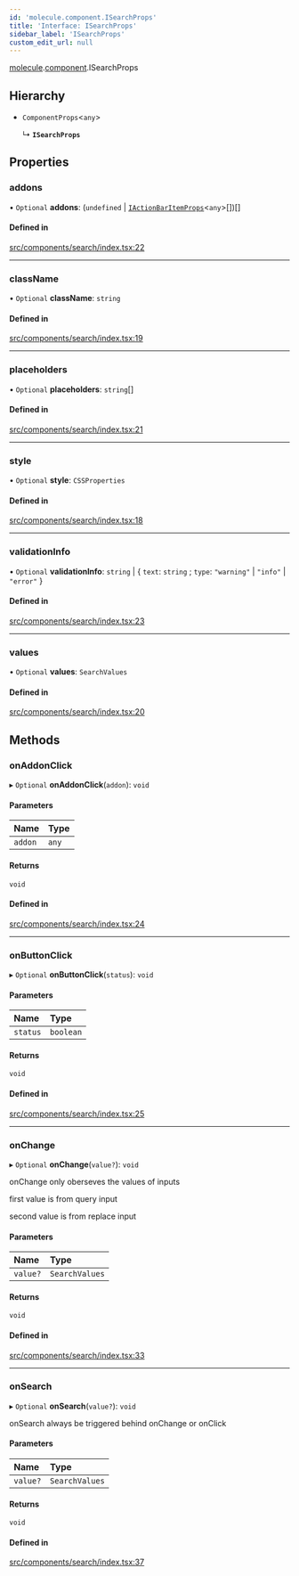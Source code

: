 ```yaml
---
id: 'molecule.component.ISearchProps'
title: 'Interface: ISearchProps'
sidebar_label: 'ISearchProps'
custom_edit_url: null
---
```


[molecule](../namespaces/molecule).[component](../namespaces/molecule.component).ISearchProps

## Hierarchy

-   `ComponentProps`<`any`\>

    ↳ **`ISearchProps`**

## Properties

### addons

• `Optional` **addons**: (`undefined` \| [`IActionBarItemProps`](molecule.component.IActionBarItemProps)<`any`\>[])[]

#### Defined in

[src/components/search/index.tsx:22](https://github.com/DTStack/molecule/blob/b5324fcf/src/components/search/index.tsx#L22)

---

### className

• `Optional` **className**: `string`

#### Defined in

[src/components/search/index.tsx:19](https://github.com/DTStack/molecule/blob/b5324fcf/src/components/search/index.tsx#L19)

---

### placeholders

• `Optional` **placeholders**: `string`[]

#### Defined in

[src/components/search/index.tsx:21](https://github.com/DTStack/molecule/blob/b5324fcf/src/components/search/index.tsx#L21)

---

### style

• `Optional` **style**: `CSSProperties`

#### Defined in

[src/components/search/index.tsx:18](https://github.com/DTStack/molecule/blob/b5324fcf/src/components/search/index.tsx#L18)

---

### validationInfo

• `Optional` **validationInfo**: `string` \| { `text`: `string` ; `type`: `"warning"` \| `"info"` \| `"error"` }

#### Defined in

[src/components/search/index.tsx:23](https://github.com/DTStack/molecule/blob/b5324fcf/src/components/search/index.tsx#L23)

---

### values

• `Optional` **values**: `SearchValues`

#### Defined in

[src/components/search/index.tsx:20](https://github.com/DTStack/molecule/blob/b5324fcf/src/components/search/index.tsx#L20)

## Methods

### onAddonClick

▸ `Optional` **onAddonClick**(`addon`): `void`

#### Parameters

| Name    | Type  |
| :------ | :---- |
| `addon` | `any` |

#### Returns

`void`

#### Defined in

[src/components/search/index.tsx:24](https://github.com/DTStack/molecule/blob/b5324fcf/src/components/search/index.tsx#L24)

---

### onButtonClick

▸ `Optional` **onButtonClick**(`status`): `void`

#### Parameters

| Name     | Type      |
| :------- | :-------- |
| `status` | `boolean` |

#### Returns

`void`

#### Defined in

[src/components/search/index.tsx:25](https://github.com/DTStack/molecule/blob/b5324fcf/src/components/search/index.tsx#L25)

---

### onChange

▸ `Optional` **onChange**(`value?`): `void`

onChange only oberseves the values of inputs

first value is from query input

second value is from replace input

#### Parameters

| Name     | Type           |
| :------- | :------------- |
| `value?` | `SearchValues` |

#### Returns

`void`

#### Defined in

[src/components/search/index.tsx:33](https://github.com/DTStack/molecule/blob/b5324fcf/src/components/search/index.tsx#L33)

---

### onSearch

▸ `Optional` **onSearch**(`value?`): `void`

onSearch always be triggered behind onChange or onClick

#### Parameters

| Name     | Type           |
| :------- | :------------- |
| `value?` | `SearchValues` |

#### Returns

`void`

#### Defined in

[src/components/search/index.tsx:37](https://github.com/DTStack/molecule/blob/b5324fcf/src/components/search/index.tsx#L37)
